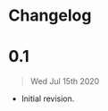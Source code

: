 # Changelog
# 0.1

> Wed Jul 15th 2020

- Initial revision.
<!-- vim-markdown-toc GFM -->

<!-- vim-markdown-toc -->
